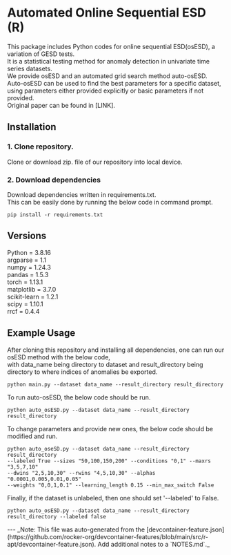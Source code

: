 
# Automated Online Sequential ESD (R)

This package includes Python codes for online sequential ESD(osESD), a variation of GESD tests.  
It is a statistical testing method for anomaly detection in univariate time series datasets.  
We provide osESD and an automated grid search method auto-osESD.  
Auto-osESD can be used to find the best parameters for a specific dataset,  
using parameters either provided explicitly or basic parameters if not provided.  
Original paper can be found in [LINK].  

## Installation
### 1. Clone repository.
Clone or download zip. file of our repository into local device.

### 2. Download dependencies
Download dependencies written in requirements.txt.  
This can be easily done by running the below code in command prompt.  
```
pip install -r requirements.txt
```

## Versions
Python = 3.8.16    
argparse = 1.1  
numpy = 1.24.3  
pandas = 1.5.3  
torch = 1.13.1  
matplotlib = 3.7.0  
scikit-learn = 1.2.1  
scipy = 1.10.1  
rrcf = 0.4.4  






## Example Usage

After cloning this repository and installing all dependencies, one can run our osESD method with the below code,  
with data_name being directory to dataset and result_directory being directory to where indices of anomalies be exported.  

```
python main.py --dataset data_name --result_directory result_directory
```

To run auto-osESD, the below code should be run.  

```
python auto_osESD.py --dataset data_name --result_directory result_directory
```

To change parameters and provide new ones, the below code should be modified and run.  

```
python auto_oseSD.py --dataset data_name --result_directory result_directory
--labeled True --sizes "50,100,150,200" --conditions "0,1" --maxrs "3,5,7,10"
--dwins "2,5,10,30" --rwins "4,5,10,30" --alphas "0.0001,0.005,0.01,0.05"
--weights "0,0,1,0.1" --learning_length 0.15 --min_max_switch False
```

Finally, if the dataset is unlabeled, then one should set '--labeled' to False.  
```
python auto_osESD.py --dataset data_name --result_directory result_directory --labeled false
```




<!---
## Options

| Options Id | Description | Type | Default Value |
|-----|-----|-----|-----|
| vscodeRSupport | Install R packages to make vscode-R work. lsp means the `languageserver` package, full means lsp plus the `httpgd` package. | string | minimal |
| installDevTools | Install the `devtools` R package. | boolean | false |
| installREnv | Install the `renv` R package. | boolean | false |
| installRMarkdown | Install the `rmarkdown` R package. It is required for R Markdown or Quarto documentation. | boolean | false |
| installJupyterlab | Install and setup JupyterLab (via `python3 -m pip`). JupyterLab is a web-based interactive development environment for notebooks. | boolean | false |
| installRadian | Install radian (via `python3 -m pip`). radian is an R console with multiline editing and rich syntax highlight. | boolean | false |
| installVscDebugger | Install the `vscDebugger` R package from the GitHub repo. It is required for the VSCode-R-Debugger. | boolean | false |
| useTesting | For Debian, install packages from Debian testing. If false, the R package installed by apt may be out of date. | boolean | true |
| installBspm | Install and enable BSPM (Bridge to System Package Manager) to install R packages. This option is only working on Ubuntu now. | boolean | false |




## Customizations

### VS Code Extensions

- `REditorSupport.r`




## Supported platforms

`linux/amd64` platform `debian`, `ubuntu:focal` and `ubuntu:jammy`.

If the `useTesting` is `true`, `linux/arm64` platform `debian` also supported.











### Binary installation via apt

This feature will configure apt to install R and R packages.

Packages that can be installed via apt can be displayed with the following command.

```sh
apt-cache search "^r-.*" | sort
```

For example, the following command installs the `dplyr` package.

```sh
apt-get -y install --no-install-recommends r-cran-dplyr
```

Thanks to [r2u](https://eddelbuettel.github.io/r2u/), on Ubuntu,
all packages on CRAN and BioConductor can be installed via apt.

If you want to install R packages via apt during the container build phase,
you can use [the `ghcr.io/rocker-org/devcontainer-features/apt-packages` Feature](https://github.com/rocker-org/devcontainer-features/blob/main/src/apt-packages)
to do so.

```json
"features": {
    "ghcr.io/rocker-org/devcontainer-features/r-apt:latest": {},
    "ghcr.io/rocker-org/devcontainer-features/apt-packages:1": {
        "packages": "r-cran-curl"
    }
},
"overrideFeatureInstallOrder": [
    "ghcr.io/rocker-org/devcontainer-features/r-apt"
]
```

`ghcr.io/rocker-org/devcontainer-features/apt-packages` is not guaranteed to install after this Feature,
so be sure to set up [the `overrideFeatureInstallOrder` property](https://containers.dev/implementors/features/#overrideFeatureInstallOrder).

### Source installation via R

Packages that cannot be installed via apt must be installed using the R functions.

For more information, please check [the Rocker Project website](https://rocker-project.org/use/extending.html).


### Binary installation via R with bspm

If set the `installBspm` option to `true`, this Feature will install and set up
the [`bspm` R package](https://github.com/Enchufa2/bspm).

`bspm` provides functions to manage packages via the distribution's package manager.

Known limitation: `bspm` does not seem to work correctly on Debian.
(<https://github.com/rocker-org/devcontainer-features/pull/169#issuecomment-1665839740>)

## Python package installation

This feature has some options to install Python packages such as `jupyterlab`.
When installing Python packages, if `python3 -m pip` is not available, it will install `python3-pip` via apt.

This feature set `PIP_BREAK_SYSTEM_PACKAGES=1` when installing Python packages.

## References

- [Rocker Project](https://rocker-project.org)
---!>

---

_Note: This file was auto-generated from the [devcontainer-feature.json](https://github.com/rocker-org/devcontainer-features/blob/main/src/r-apt/devcontainer-feature.json).  Add additional notes to a `NOTES.md`._
